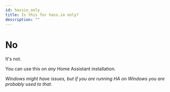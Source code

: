 ```yaml
---
id: hassio_only
title: Is this for hass.io only?
description: ""
---
```


# No

It's not.

You can use this on _any_ Home Assistant installation.

_Windows might have issues, but if you are running HA on Windows you are probably used to that._